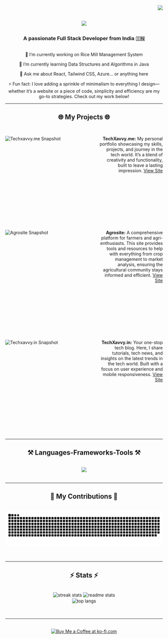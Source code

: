 <img align="right" src="https://visitor-badge.laobi.icu/badge?page_id=prabhatOn.prabhatOn" />
<h1 align="center">
    <img src="https://readme-typing-svg.herokuapp.com/?font=Righteous&size=35&center=true&vCenter=true&width=500&height=70&duration=4000&lines=Hi+There!+👋;+I'm+Prabhat+Chaubey!;" />
</h1>
<h3 align="center">A passionate Full Stack Developer from India 🇮🇳</h3>
<br/>
<div align="center">
🔭 I’m currently working on Rice Mill Management System

🌱 I’m currently learning Data Structures and Algorithms in Java

💬 Ask me about React, Tailwind CSS, Azure... or anything here

⚡ Fun fact: I love adding a sprinkle of minimalism to everything I design—whether it’s a website or a piece of code, simplicity and efficiency are my go-to strategies. Check out my work below!

</div>
<hr/>

<h2 align="center">🌐 My Projects 🌐</h2>
<br/>

<div align="left">
    <a href="https://techxavvy.me" target="_blank">
        <img align="left" width="300" height="180" src="https://via.placeholder.com/300x180?text=Techxavvy.me" alt="Techxavvy.me Snapshot" />
    </a>
    <p align="right"><strong>TechXavvy.me:</strong> My personal portfolio showcasing my skills, projects, and journey in the tech world. It’s a blend of creativity and functionality, built to leave a lasting impression. <a href="https://techxavvy.me" target="_blank">View Site</a></p>
    <br/><br/><br/><br/><br/><br/><br/><br/><br/>
</div>

<div align="left">
    <a href="https://agrosite.techxavvy.in" target="_blank">
        <img align="left" width="300" height="180" src="https://via.placeholder.com/300x180?text=Agrosite" alt="Agrosite Snapshot" />
    </a>
    <p align="right"><strong>Agrosite:</strong> A comprehensive platform for farmers and agri-enthusiasts. This site provides tools and resources to help with everything from crop management to market analysis, ensuring the agricultural community stays informed and efficient. <a href="https://agrosite.techxavvy.in" target="_blank">View Site</a></p>
    <br/><br/><br/><br/><br/><br/><br/><br/><br/>
</div>

<div align="left">
    <a href="https://techxavvy.in" target="_blank">
        <img align="left" width="300" height="180" src="https://via.placeholder.com/300x180?text=Techxavvy.in" alt="Techxavvy.in Snapshot" />
    </a>
    <p align="right"><strong>TechXavvy.in:</strong> Your one-stop tech blog. Here, I share tutorials, tech news, and insights on the latest trends in the tech world. Built with a focus on user experience and mobile responsiveness. <a href="https://techxavvy.in" target="_blank">View Site</a></p>
    <br/><br/><br/><br/><br/><br/><br/><br/><br/>
</div>

<hr/>

<h2 align="center">⚒️ Languages-Frameworks-Tools ⚒️</h2>
<br/>
<div align="center">
    <img src="https://skillicons.dev/icons?i=react,nodejs,tailwind,typescript,python,java,html,css,bootstrap,azure,docker,nginx,github" /><br>
</div>
<br/>
<hr/>

<div align="center">
  <h2>🐍 My Contributions 🐍</h2>
  <br>
  <img alt="snake eating my contributions" src="https://raw.githubusercontent.com/salesp07/salesp07/output/github-contribution-grid-snake.svg" />
  <br/><br/><br/>
</div>
<hr/>

<h2 align="center">⚡ Stats ⚡</h2>
<br>
<div align=center>
  <img width=390 src="https://github-readme-streak-stats-salesp07.vercel.app/?user=prabhatOn&count_private=true&theme=react&border_radius=10" alt="streak stats"/>
  <img width=390 src="https://github-readme-stats-salesp07.vercel.app/api?username=prabhatOn&count_private=true&show_icons=true&theme=react&rank_icon=github&border_radius=10" alt="readme stats" />
  <br/>
  <img width=325 align="center" src="https://github-readme-stats-salesp07.vercel.app/api/top-langs/?username=prabhatOn&hide=HTML&langs_count=8&layout=compact&theme=react&border_radius=10&size_weight=0.5&count_weight=0.5&exclude_repo=github-readme-stats" alt="top langs" />
</div>
<br/><br/>

<hr/>
<br/>
<div align="center">
<a href='https://ko-fi.com/V7V4RAK9C' target='_blank'><img height='64' style='border:0px;height:64px;' src='https://storage.ko-fi.com/cdn/kofi1.png?v=3' border='0' alt='Buy Me a Coffee at ko-fi.com' /></a>
</div>
<br/>
